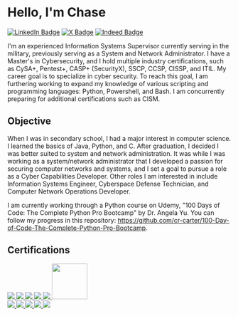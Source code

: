 # Hello, I'm Chase

<a href="https:www.linkedin.com/in/cr-carter"><img src="https://img.shields.io/badge/LinkedIn-0A66C2?logo=linkedin&logoColor=fff" alt="LinkedIn Badge"/></a>
<a href="https://x.com/cr_carter_"><img src="https://img.shields.io/badge/X-%23000000.svg?logo=X&logoColor=white" alt="X Badge"/></a>
<a href="https://profile.indeed.com/p/chasec-3l2k714"><img src="https://img.shields.io/badge/Indeed-003A9B?logo=indeed&logoColor=fff" alt="Indeed Badge"/></a>

I'm an experienced Information Systems Supervisor currently serving in the military, previously serving as a System and Network Administrator. I have a Master's in Cybersecurity, and I hold multiple industry certifications, such as CySA+, Pentest+, CASP+ (SecurityX), SSCP, CCSP, CISSP, and ITIL. My career goal is to specialize in cyber security. To reach this goal, I am furthering working to expand my knowledge of various scripting and programming languages: Python, Powershell, and Bash. I am concurrently preparing for additional certifications such as CISM.

## Objective

When I was in secondary school, I had a major interest in computer science. I learned the basics of Java, Python, and C. After graduation, I decided I was better suited to system and network administration. It was while I was working as a system/network administrator that I developed a passion for securing computer networks and systems, and I set a goal to pursue a role as a Cyber Capabilities Developer. Other roles I am interested in include Information Systems Engineer, Cyberspace Defense Technician, and Computer Network Operations Developer.

I am currently working through a Python course on Udemy, "100 Days of Code: The Complete Python Pro Bootcamp" by Dr. Angela Yu. You can follow my progress in this repository: https://github.com/cr-carter/100-Day-of-Code-The-Complete-Python-Pro-Bootcamp.

## Certifications
<div>
  <a href="https://www.certmetrics.com/comptia/public/transcript.aspx?transcript=98PFL3CCGBVE12GH"><img src="https://images.credly.com/size/80x80/images/63482325-a0d6-4f64-ae75-f5f33922c7d0/CompTIA_A_2Bce.png" />
  <a href="https://www.certmetrics.com/comptia/public/transcript.aspx?transcript=98PFL3CCGBVE12GH"><img src="https://images.credly.com/size/80x79/images/e1fc05b2-959b-45a4-8d20-124b1df121fe/CompTIA_Network_2Bce.png" />
  <a href="https://www.certmetrics.com/comptia/public/transcript.aspx?transcript=98PFL3CCGBVE12GH"><img src="https://images.credly.com/size/80x80/images/74790a75-8451-400a-8536-92d792c5184a/CompTIA_Security_2Bce.png" />
  <a href="https://www.certmetrics.com/comptia/public/transcript.aspx?transcript=98PFL3CCGBVE12GH"><img src="https://images.credly.com/size/80x80/images/5cb4b153-44d8-410c-97c6-6afba3faa4af/Comptia_CySA_2Bce.png" />
  <a href="https://www.certmetrics.com/comptia/public/transcript.aspx?transcript=98PFL3CCGBVE12GH"><img src="https://images.credly.com/size/80x80/images/87ef04a1-b68d-4c11-acaf-a5b1d4c2c9ea/CompTIA_PenTest_2B.png" />
  <a href="https://www.certmetrics.com/comptia/public/transcript.aspx?transcript=98PFL3CCGBVE12GH"><img src="https://images.credly.com/images/7b0fab0d-c9d5-409d-bdc0-1772143cdab1/twitter_thumb_201604_CompTIA_CASP_2Bce.png" height="80" width="80"/>
</div>
<div>
 <img src="https://images.credly.com/size/80x80/images/2030e43f-8003-4d4b-9630-847add403c87/image.png" />
 <a href="https://www.credly.com/badges/16cdcfd8-bd25-41e1-a104-3d68877ebb92/public_url"><img src="https://images.credly.com/size/80x80/images/c4320f01-2ff4-4508-984a-415fc94e3aec/image.png" />
 <a href="https://www.credly.com/badges/e8585e58-ba4b-4492-b00c-47f6659e658c/public_url"><img src="https://images.credly.com/size/80x80/images/38b12225-5b48-44e1-8750-20928cc595ea/image.png" />
 <a href="https://www.credly.com/badges/e8585e58-ba4b-4492-b00c-47f6659e658c/public_url"><img src="https://images.credly.com/size/80x80/images/6eeb0a98-33cb-4f72-bfc3-f89d65a3286c/image.png" />
 <a href="https://www.peoplecert.org/for-corporations/certificate-verification-service"><img src="https://images.credly.com/size/80x80/images/8b943c4b-c186-4e9f-84aa-004322b76eed/image.png" />
</div>


<!---
crcarter91/crcarter91 is a ✨ special ✨ repository because its `README.md` (this file) appears on your GitHub profile.
You can click the Preview link to take a look at your changes.
--->
